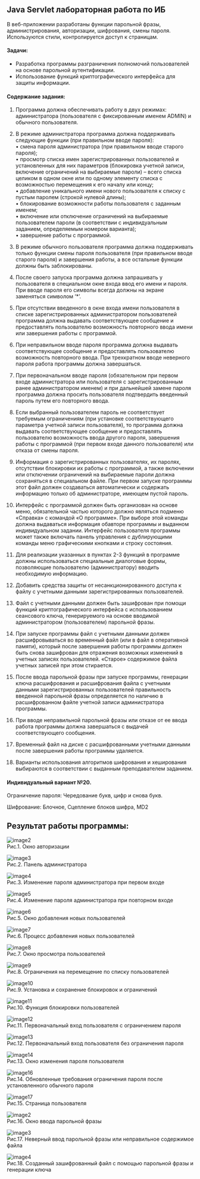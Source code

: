 ## Java Servlet лабораторная работа по ИБ

В веб-приложении разработаны функции парольной фразы, администрирования, авторизации, шифрования, смены пароля. Используются стили, контролируется доступ к страницам.

#### Задачи: 
- Разработка программы разграничения полномочий пользователей на основе парольной аутентификации.
- Использование функций криптографического интерфейса для защиты информации.

#### Содержание задания:
1. Программа должна обеспечивать работу в двух режимах: администратора
(пользователя с фиксированным именем ADMIN) и обычного пользователя.

2. В режиме администратора программа должна поддерживать следующие функции (при правильном вводе пароля): <br />
•	смена пароля администратора (при правильном вводе старого пароля); <br />
•	просмотр списка имен зарегистрированных пользователей и установленных для них параметров (блокировка учетной записи, включение ограничений на выбираемые пароли) – всего списка целиком в одном окне или по одному элементу списка с возможностью перемещения к его началу или концу; <br />
•	добавление уникального имени нового пользователя к списку с пустым паролем (строкой нулевой длины); <br />
•	блокирование возможности работы пользователя с заданным именем; <br />
•	включение или отключение ограничений на выбираемые пользователем пароли (в соответствии с индивидуальным заданием, определяемым номером варианта); <br />
•	завершение работы с программой. <br />

3. В режиме обычного пользователя программа должна поддерживать только
функции смены пароля пользователя (при правильном вводе старого пароля) и
завершения работы, а все остальные функции должны быть заблокированы.

4. После своего запуска программа должна запрашивать у пользователя в
специальном окне входа ввод его имени и пароля. При вводе пароля его
символы всегда должны на экране заменяться символом ‘*’.

5. При отсутствии введенного в окне входа имени пользователя в списке
зарегистрированных администратором пользователей программа должна
выдавать соответствующее сообщение и предоставлять пользователю
возможность повторного ввода имени или завершения работы с программой.

6. При неправильном вводе пароля программа должна выдавать
соответствующее сообщение и предоставлять пользователю возможность
повторного ввода. При трехкратном вводе неверного пароля работа программы
должна завершаться.

7. При первоначальном вводе пароля (обязательном при первом входе
администратора или пользователя с зарегистрированным ранее
администратором именем) и при дальнейшей замене пароля программа должна
просить пользователя подтвердить введенный пароль путем его повторного
ввода.

8. Если выбранный пользователем пароль не соответствует требуемым
ограничениям (при установке соответствующего параметра учетной записи
пользователя), то программа должна выдавать соответствующее сообщение и
предоставлять пользователю возможность ввода другого пароля, завершения
работы с программой (при первом входе данного пользователя) или отказа от
смены пароля.

9. Информация о зарегистрированных пользователях, их паролях, отсутствии
блокировки их работы с программой, а также включении или отключении
ограничений на выбираемые пароли должна сохраняться в специальном файле.
При первом запуске программы этот файл должен создаваться автоматически и
содержать информацию только об администраторе, имеющем пустой пароль.

10. Интерфейс с программой должен быть организован на основе меню,
обязательной частью которого должно являться подменю «Справка» с командой «О программе». При выборе этой команды должна выдаваться информация обавторе программы и выданном индивидуальном задании. Интерфейс пользователя программы может также включать панель управления с дублирующими команды меню графическими кнопками и строку состояния.

11. Для реализации указанных в пунктах 2-3 функций в программе должны
использоваться специальные диалоговые формы, позволяющие пользователю
(администратору) вводить необходимую информацию.

12.	Добавить средства защиты от несанкционированного доступа к файлу с учетными данными зарегистрированных пользователей.

13.	Файл с учетными данными должен быть зашифрован при помощи функций криптографического интерфейса с использованием сеансового ключа, генерируемого на основе вводимой администратором (пользователем) парольной фразы.

14. При запуске программы файл с учетными данными должен расшифровываться во временный файл (или в файл в оперативной памяти), который после завершения работы программы должен быть снова зашифрован для отражения возможных изменений в учетных записях пользователей. «Старое» содержимое файла учетных записей при этом стирается.

15. После ввода парольной фразы при запуске программы, генерации ключа расшифрования и расшифрования файла с учетными данными зарегистрированных пользователей правильность введенной парольной фразы определяется по наличию в расшифрованном файле учетной записи администратора программы.

16. При вводе неправильной парольной фразы или отказе от ее ввода работа программы должна завершаться с выдачей соответствующего сообщения.

17. Временный файл на диске с расшифрованными учетными данными после завершения работы программы удаляется.

18. Варианты использования алгоритмов шифрования и хеширования выбираются в соответствии с выданным преподавателем заданием.


#### Индивидуальный вариант №20.

Ограничение пароля: Чередование букв, цифр и снова букв. 

Шифрование: Блочное,	Сцепление блоков шифра,	MD2



 
## Результат работы программы:

![image2](https://github.com/Duletun/servlet_Test/assets/76465730/bdb2d01a-f904-4e5d-9ffa-36c280549c54) <br />
Рис.1. Окно авторизации <br />


![image3](https://github.com/Duletun/servlet_Test/assets/76465730/4d6da4f5-5198-4ebb-a9e1-af2748317325) <br />
Рис.2. Панель администратора<br />


![image4](https://github.com/Duletun/servlet_Test/assets/76465730/5535fac5-0358-4e14-927b-f437660c20a9) <br />
Рис.3. Изменение пароля администратора при первом входе <br />


![image5](https://github.com/Duletun/servlet_Test/assets/76465730/4ce295e2-7e1a-4e39-9e99-c0cfdf34ef9b) <br />
Рис.4. Изменение пароля администратора при повторном входе <br />


![image6](https://github.com/Duletun/servlet_Test/assets/76465730/9684f9e6-f960-424d-a17a-2e10a1aeb054) <br />
Рис.5. Окно добавления новых пользователей <br />


![image7](https://github.com/Duletun/servlet_Test/assets/76465730/5805a036-77fc-421c-a48c-a06a1805cd4a) <br />
Рис.6. Процесс добавления новых пользователей <br />


![image8](https://github.com/Duletun/servlet_Test/assets/76465730/ebf9a124-197d-4c4c-b48d-f125b818f2db) <br />
Рис.7. Окно просмотра пользователей <br />


![image9](https://github.com/Duletun/servlet_Test/assets/76465730/26c5de2c-a7cc-4371-b631-e5cb927c3c05) <br />
Рис.8. Ограничения на перемещение по списку пользователей <br />


![image10](https://github.com/Duletun/servlet_Test/assets/76465730/fef8921c-8efe-433d-bb14-f9c94824f093) <br />
Рис.9. Установка и сохранение блокировок и ограничений <br />


![image11](https://github.com/Duletun/servlet_Test/assets/76465730/5b9f4c48-9230-4ef5-b312-475067e389ba) <br />
Рис.10. Функция блокировки пользователей <br />


![image12](https://github.com/Duletun/servlet_Test/assets/76465730/55cd83fe-cd46-4dbf-a05b-419bf456abc4) <br />
Рис.11. Первоначальный вход пользователя с ограничением пароля <br />


![image13](https://github.com/Duletun/servlet_Test/assets/76465730/90f54985-2853-4547-a1e8-db823c59e26d) <br />
Рис.12. Первоначальный вход пользователя без ограничения пароля <br />


![image14](https://github.com/Duletun/servlet_Test/assets/76465730/3f14328a-066a-447a-8389-e787e15fda54) <br />
Рис.13. Окно изменения пароля пользователя <br />


![image16](https://github.com/Duletun/servlet_Test/assets/76465730/d2f2054b-4bbd-4dd9-ac9e-a09a2e782d0a) <br />
Рис.14. Обновленные требования ограничения пароля после установленного обычного пароля <br />


![image17](https://github.com/Duletun/servlet_Test/assets/76465730/c7768097-1165-4f34-bbda-0dffc290e587) <br />
Рис.15. Страница пользователя <br />


![image2](https://github.com/Duletun/servlet_Test/assets/76465730/7b40a582-6e66-4b55-b17d-8c691c97f255) <br />
Рис.16. Окно ввода парольной фразы <br />


![image3](https://github.com/Duletun/servlet_Test/assets/76465730/b9bbd34a-3183-42eb-86e9-200c64dcf2bf) <br />
Рис.17. Неверный ввод парольной фразы или неправильное содержимое файла <br />


![image4](https://github.com/Duletun/servlet_Test/assets/76465730/59a3cdb2-5b3e-4893-89e8-ea7b9d516023) <br />
Рис.18. Созданный зашифрованный файл с помощью парольной фразы и генерации ключа <br />



